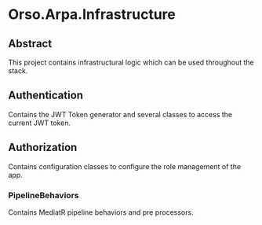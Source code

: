 # Orso.Arpa.Infrastructure

## Abstract
This project contains infrastructural logic which can be used throughout the stack.

## Authentication
Contains the JWT Token generator and several classes to access the current JWT token.

## Authorization
Contains configuration classes to configure the role management of the app.

### PipelineBehaviors
Contains MediatR pipeline behaviors and pre processors.
